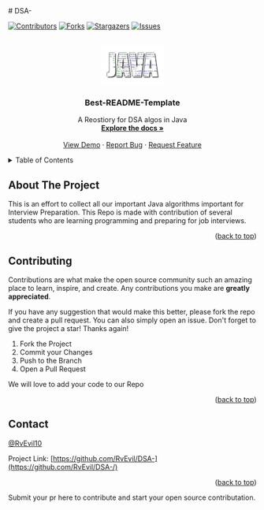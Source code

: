 

<div id="top"> # DSA- </div>



<!-- PROJECT SHIELDS -->
<!--
*** I'm using markdown "reference style" links for readability.
*** Reference links are enclosed in brackets [ ] instead of parentheses ( ).
*** See the bottom of this document for the declaration of the reference variables
*** for contributors-url, forks-url, etc. This is an optional, concise syntax you may use.
*** https://www.markdownguide.org/basic-syntax/#reference-style-links
-->
[![Contributors][contributors-shield]][contributors-url]
[![Forks][forks-shield]][forks-url]
[![Stargazers][stars-shield]][stars-url]
[![Issues][issues-shield]][issues-url]




<!-- PROJECT LOGO -->
<br />
<div align="center">
  <a href="https://github.com/othneildrew/Best-README-Template">
    <img src="images/java.png" alt="Logo" width="130" height="80">
  </a>

  <h3 align="center">Best-README-Template</h3>

  <p align="center">
    A Reostiory for DSA algos in Java 
    <br />
    <a href="https://github.com/RvEvil/DSA-/"><strong>Explore the docs »</strong></a>
    <br />
    <br />
    <a href="https://github.com/RvEvil/DSA-/">View Demo</a>
    ·
    <a href="https://github.com/RvEvil/DSA-/issues">Report Bug</a>
    ·
    <a href="https://github.com/RvEvil/DSA-/issues	">Request Feature</a>
  </p>
</div>



<!-- TABLE OF CONTENTS -->
<details>
  <summary>Table of Contents</summary>
  <ol>
    <li>
      <a href="#about-the-project">About The Project</a>
    
    </li>
    
    <li><a href="#contributing">Contributing</a></li>
    
    <li><a href="#contact">Contact</a></li>
    
  </ol>
</details>



<!-- ABOUT THE PROJECT -->
## About The Project


This is an effort to collect all our important Java algorithms important for Interview Preparation. This Repo is made with contribution of several students who are learning programming and preparing for job interviews.
<p align="right">(<a href="#top">back to top</a>)</p>



<!-- CONTRIBUTING -->
## Contributing

Contributions are what make the open source community such an amazing place to learn, inspire, and create. Any contributions you make are **greatly appreciated**.

If you have any suggestion that would make this better, please fork the repo and create a pull request. You can also simply open an issue.
Don't forget to give the project a star! Thanks again!

1. Fork the Project
2. Commit your Changes 
4. Push to the Branch
5. Open a Pull Request

We will love to add your code to our Repo
<p align="right">(<a href="#top">back to top</a>)</p>




<!-- CONTACT -->
## Contact

[@RvEvil10](https://twitter.com/RvEvil10) 

Project Link: [https://github.com/RvEvil/DSA-](https://github.com/RvEvil/DSA-/)

<p align="right">(<a href="#top">back to top</a>)</p>





<!-- MARKDOWN LINKS & IMAGES -->
<!-- https://www.markdownguide.org/basic-syntax/#reference-style-links -->
[contributors-shield]: https://img.shields.io/github/contributors/othneildrew/Best-README-Template.svg?style=for-the-badge
[contributors-url]: https://github.com/othneildrew/Best-README-Template/graphs/contributors
[forks-shield]: https://img.shields.io/github/forks/othneildrew/Best-README-Template.svg?style=for-the-badge
[forks-url]: https://github.com/othneildrew/Best-README-Template/network/members
[stars-shield]: https://img.shields.io/github/stars/othneildrew/Best-README-Template.svg?style=for-the-badge
[stars-url]: https://github.com/othneildrew/Best-README-Template/stargazers
[issues-shield]: https://img.shields.io/github/issues/othneildrew/Best-README-Template.svg?style=for-the-badge
[issues-url]: https://github.com/othneildrew/Best-README-Template/issues
[license-shield]: https://img.shields.io/github/license/othneildrew/Best-README-Template.svg?style=for-the-badge
[license-url]: https://github.com/othneildrew/Best-README-Template/blob/master/LICENSE.txt
[linkedin-shield]: https://img.shields.io/badge/-LinkedIn-black.svg?style=for-the-badge&logo=linkedin&colorB=555
[linkedin-url]: https://linkedin.com/in/othneildrew
[product-screenshot]: images/screenshot.png
Submit your pr here to contribute and start your open source contributation.
